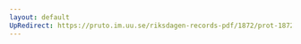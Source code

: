 ```yaml
---
layout: default
UpRedirect: https://pruto.im.uu.se/riksdagen-records-pdf/1872/prot-1872--fk--415/prot-1872--fk--415_004.pdf
---
```

